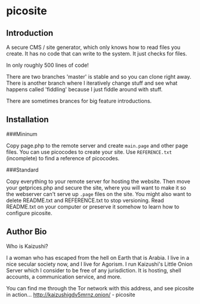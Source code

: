 # picosite
## Introduction
A secure CMS / site generator, which only knows how to read files you create. It has no code that can write to the system. It just checks for files.

In only roughly 500 lines of code!

There are two branches 'master' is stable and so you can clone right away. There is another branch where I iteratively change stuff and see what happens called 'fiddling' because I just fiddle around with stuff.

There are sometimes brances for big feature introductions.

## Installation

###Mininum

Copy page.php to the remote server and create `main.page` and other page files. You can use picocodes to create your site. Use `REFERENCE.txt` (incomplete) to find a reference of picocodes.

###Standard

Copy everything to your remote server for hosting the website. Then move your getprices.php and secure the site, where you will want to make it so the webserver can't serve up `.page` files on the site. You might also want to delete README.txt and REFERENCE.txt to stop versioning. Read README.txt on your computer or preserve it somehow to learn how to configure picosite.

## Author Bio

Who is Kaizushi?

I a woman who has escaped from the hell on Earth that is Arabia. I live in a nice secular society now, and I live for Agorism. I run Kaizushi's Little Onion Server which I consider to be free of any jurisdiction. It is hosting, shell accounts, a communication service, and more.

You can find me through the Tor network with this address, and see picosite in action...
http://kaizushigdv5mrnz.onion/ - picosite

